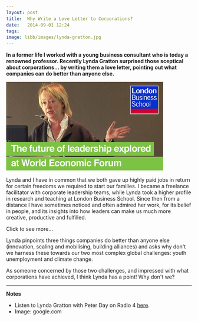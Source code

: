 ```yaml
---
layout: post
title:  Why Write a Love Letter to Corporations?
date:   2014-09-01 12:24
tags: 
image: libb/images/lynda-gratton.jpg
---
```


**In a former life I worked with a young business consultant who is today a renowned professor. Recently Lynda Gratton surprised those sceptical about corporations... by writing them a love letter, pointing out what companies can do better than anyone else.**

![](/libb/images/lynda-gratton.jpg)

Lynda and I have in common that we both gave up highly paid jobs in return for certain freedoms we required to start our families. I became a freelance facilitator with corporate leadership teams, while Lynda took a higher profile in research and teaching at London Business School. Since then from a distance I have sometimes noticed and often admired her work, for its belief in people, and its insights into how leaders can make us much more creative, productive and fulfilled.

<div id="restOfArticle" style="display:none">

After the crashes and scandals of recent years many of us find it harder to trust companies, and Lynda agrees that they today are much more likely to receive hate mail than love letters, but she counters: “We have been too pessimistic about companies... we use them all the time. They deliver us high-quality goods and services. They give us a place to work.”<br><br>

Far from being naive, Lynda actually notices what companies achieve, for example that Save the Children use the Coca-Cola corporation to get water to people in Africa, and that Vodaphone has built an astonishing network of alliances across the world. Leaders in companies are building resilience, with their people and their supply chains, to succeed in a world that is becoming increasingly fragile.<br><br> 

</div>
<a onclick="showMoreOrLess(this,'restOfArticle');">Click to see more...</a>

Lynda pinpoints three things companies do better than anyone else (innovation, scaling and mobilising, building alliances) and asks why don't we harness these towards our two most complex global challenges: youth unemployment and climate change.

As someone concerned by those two challenges, and impressed with what corporations have achieved, I think Lynda has a point! Why don't we? 

__________________
<b>Notes</b>
  
* Listen to Lynda Gratton with Peter Day on Radio 4 <a href="http://www.bbc.co.uk/programmes/p021d1kg" target="_blank">here</a>.  
* Image: google.com











